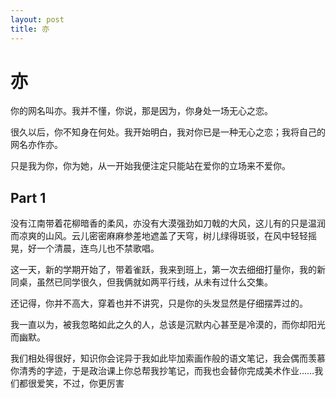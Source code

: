 ```yaml
---
layout: post
title: 亦
---
```


# 亦 #

你的网名叫亦。我并不懂，你说，那是因为，你身处一场无心之恋。

很久以后，你不知身在何处。我开始明白，我对你已是一种无心之恋；我将自己的网名亦作亦。

只是我为你，你为她，从一开始我便注定只能站在爱你的立场来不爱你。

## Part 1 ##

没有江南带着花柳暗香的柔风，亦没有大漠强劲如刀戟的大风，这儿有的只是温润而凉爽的山风。云儿密密麻麻参差地遮盖了天穹，树儿绿得斑驳，在风中轻轻摇晃，好一个清晨，连鸟儿也不禁歌唱。

这一天，新的学期开始了，带着雀跃，我来到班上，第一次去细细打量你，我的新同桌，虽然已同学很久，但我俩就如两平行线，从未有过什么交集。

还记得，你并不高大，穿着也并不讲究，只是你的头发显然是仔细摆弄过的。

我一直以为，被我忽略如此之久的人，总该是沉默内心甚至是冷漠的，而你却阳光而幽默。

我们相处得很好，知识你会诧异于我如此毕加索画作般的语文笔记，我会偶而羡慕你清秀的字迹，于是政治课上你总帮我抄笔记，而我也会替你完成美术作业……我们都很爱笑，不过，你更厉害
